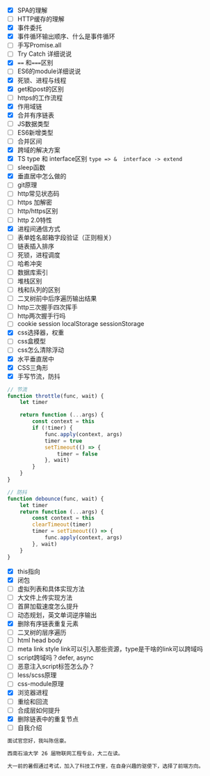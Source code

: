 - [x] SPA的理解
- [ ] HTTP缓存的理解
- [x] 事件委托
- [x] 事件循环输出顺序、什么是事件循环
- [ ] 手写Promise.all 
- [ ] Try Catch 详细说说
- [x] `==` 和`===`区别
- [ ] ES6的module详细说说
- [x] 死锁、进程与线程
- [x] get和post的区别
- [ ] https的工作流程
- [x] 作用域链
- [x] 合并有序链表
- [ ] JS数据类型
- [ ] ES6新增类型
- [ ] 合并区间
- [x] 跨域的解决方案
- [x] TS type 和 interface区别 `type => &  interface -> extend`
- [ ] sleep函数
- [x] 垂直居中怎么做的
- [ ] git原理
- [ ] http常见状态码
- [ ] https 加解密
- [ ] http/https区别
- [ ] http 2.0特性
- [x] 进程间通信方式
- [ ] 表单姓名邮箱字段验证（正则相关）
- [ ] 链表插入排序
- [ ] 死锁，进程调度
- [ ] 哈希冲突
- [ ] 数据库索引
- [ ] 堆栈区别
- [ ] 栈和队列的区别
- [ ] 二叉树前中后序遍历输出结果
- [ ] http三次握手四次挥手
- [ ] http两次握手行吗
- [ ] cookie session localStorage sessionStorage
- [x] css选择器，权重
- [ ] css盒模型
- [ ] css怎么清除浮动
- [x] 水平垂直居中
- [x] CSS三角形
- [x] 手写节流，防抖
```javascript
// 节流
function throttle(func, wait) {
	let timer

	return function (...args) {
		const context = this
		if (!timer) {
			func.apply(context, args)
			timer = true
			setTimeout(() => {
				timer = false
			}, wait)
		}
	}
}

// 防抖
function debounce(func, wait) {
	let timer
	return function (...args) {
		const context = this
		clearTimeout(timer)
		timer = setTimeout(() => {
			func.apply(context, args)
		}, wait)
	}
}
```
- [x] this指向
- [x] 闭包
- [ ] 虚拟列表和具体实现方法
- [ ] 大文件上传实现方法
- [ ] 首屏加载速度怎么提升
- [ ] 动态规划，英文单词逆序输出
- [x] 删除有序链表重复元素
- [ ] 二叉树的层序遍历
- [ ] html head body
- [ ] meta link style link可以引入那些资源，type是干啥的link可以跨域吗
- [ ] script跨域吗？defer, async 
- [ ] 恶意注入script标签怎么办？
- [ ] less/scss原理
- [ ] css-module原理
- [x] 浏览器进程
- [ ] 重绘和回流
- [ ] 合成层如何提升
- [x] 删除链表中的重复节点
- [ ] 自我介绍
```markdown
面试官您好，我叫陈信豪。

西南石油大学 26 届物联网工程专业，大二在读。

大一前的暑假通过考试，加入了科技工作室，在自身兴趣的驱使下，选择了前端方向。
```
